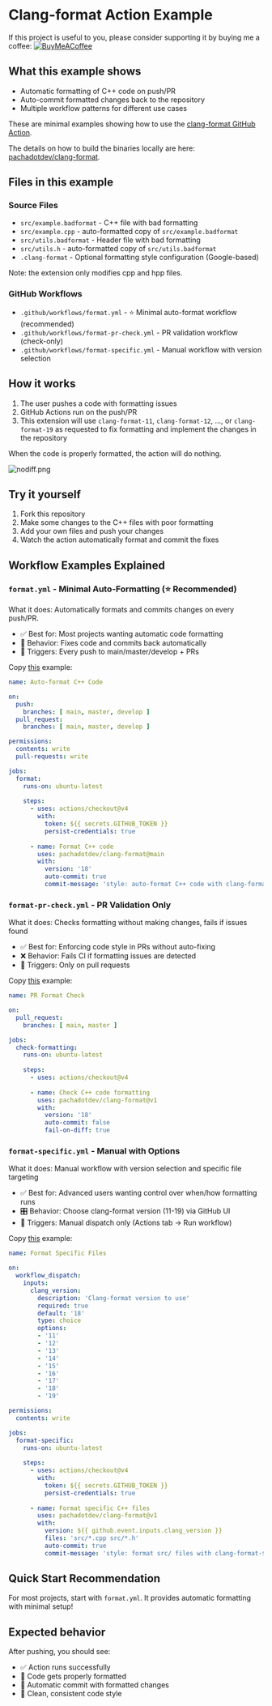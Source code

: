 # Clang-format Action Example

If this project is useful to you, please consider supporting it by buying me a coffee: [![BuyMeACoffee](https://raw.githubusercontent.com/pachadotdev/buymeacoffee-badges/main/bmc-yellow.svg)](https://www.buymeacoffee.com/pacha)

## What this example shows

- Automatic formatting of C++ code on push/PR
- Auto-commit formatted changes back to the repository
- Multiple workflow patterns for different use cases

These are minimal examples showing how to use the [clang-format GitHub Action](https://github.com/pachadotdev/clang-format).

The details on how to build the binaries locally are here: [pachadotdev/clang-format](https://github.com/pachadotdev/clang-format).

## Files in this example

### Source Files

- `src/example.badformat` - C++ file with bad formatting
- `src/example.cpp` - auto-formatted copy of `src/example.badformat`
- `src/utils.badformat` - Header file with bad formatting
- `src/utils.h` - auto-formatted copy of `src/utils.badformat`
- `.clang-format` - Optional formatting style configuration (Google-based)

Note: the extension only modifies cpp and hpp files.

### GitHub Workflows

- `.github/workflows/format.yml` - ⭐ Minimal auto-format workflow (recommended)
- `.github/workflows/format-pr-check.yml` - PR validation workflow (check-only)
- `.github/workflows/format-specific.yml` - Manual workflow with version selection

## How it works

1. The user pushes a code with formatting issues
2. GitHub Actions run on the push/PR
3. This extension will use `clang-format-11`, `clang-format-12`, ..., or `clang-format-19` as requested to fix formatting and implement the changes in the repository

When the code is properly formatted, the action will do nothing.

![nodiff.png](nodiff.png "Correctly formatted files on a previous run")

## Try it yourself

1. Fork this repository
2. Make some changes to the C++ files with poor formatting
3. Add your own files and push your changes
4. Watch the action automatically format and commit the fixes

## Workflow Examples Explained

### `format.yml` - Minimal Auto-Formatting (⭐ Recommended)

What it does: Automatically formats and commits changes on every push/PR.

- ✅ Best for: Most projects wanting automatic code formatting
- 🔧 Behavior: Fixes code and commits back automatically
- 📝 Triggers: Every push to main/master/develop + PRs
  
Copy [this](https://github.com/pachadotdev/clang-format-example/blob/main/.github/workflows/format.yml) example:

```yaml
name: Auto-format C++ Code

on:
  push:
    branches: [ main, master, develop ]
  pull_request:
    branches: [ main, master, develop ]

permissions:
  contents: write
  pull-requests: write

jobs:
  format:
    runs-on: ubuntu-latest
    
    steps:
      - uses: actions/checkout@v4
        with:
          token: ${{ secrets.GITHUB_TOKEN }}
          persist-credentials: true
      
      - name: Format C++ code
        uses: pachadotdev/clang-format@main
        with:
          version: '18'
          auto-commit: true
          commit-message: 'style: auto-format C++ code with clang-format-18'
```

### `format-pr-check.yml` - PR Validation Only

What it does: Checks formatting without making changes, fails if issues found

- ✅ Best for: Enforcing code style in PRs without auto-fixing
- ❌ Behavior: Fails CI if formatting issues are detected
- 📝 Triggers: Only on pull requests
  
Copy [this](https://github.com/pachadotdev/clang-format-example/blob/main/.github/workflows/format-pr-check.yml) example:

```yaml
name: PR Format Check

on:
  pull_request:
    branches: [ main, master ]

jobs:
  check-formatting:
    runs-on: ubuntu-latest
    
    steps:
      - uses: actions/checkout@v4
      
      - name: Check C++ code formatting
        uses: pachadotdev/clang-format@v1
        with:
          version: '18'
          auto-commit: false
          fail-on-diff: true
```

### `format-specific.yml` - Manual with Options

What it does: Manual workflow with version selection and specific file targeting

- ✅ Best for: Advanced users wanting control over when/how formatting runs
- 🎛️ Behavior: Choose clang-format version (11-19) via GitHub UI
- 📝 Triggers: Manual dispatch only (Actions tab → Run workflow)
  
Copy [this](https://github.com/pachadotdev/clang-format-example/blob/main/.github/workflows/format-specific.yml) example:

```yaml
name: Format Specific Files

on:
  workflow_dispatch:
    inputs:
      clang_version:
        description: 'Clang-format version to use'
        required: true
        default: '18'
        type: choice
        options:
        - '11'
        - '12'
        - '13'
        - '14'
        - '15'
        - '16'
        - '17'
        - '18'
        - '19'

permissions:
  contents: write

jobs:
  format-specific:
    runs-on: ubuntu-latest
    
    steps:
      - uses: actions/checkout@v4
        with:
          token: ${{ secrets.GITHUB_TOKEN }}
          persist-credentials: true
      
      - name: Format specific C++ files
        uses: pachadotdev/clang-format@v1
        with:
          version: ${{ github.event.inputs.clang_version }}
          files: 'src/*.cpp src/*.h'
          auto-commit: true
          commit-message: 'style: format src/ files with clang-format-${{ github.event.inputs.clang_version }}'
```

## Quick Start Recommendation

For most projects, start with `format.yml`. It provides automatic formatting with minimal setup!

## Expected behavior

After pushing, you should see:

- ✅ Action runs successfully
- 🔧 Code gets properly formatted
- 📝 Automatic commit with formatted changes
- 🎉 Clean, consistent code style
